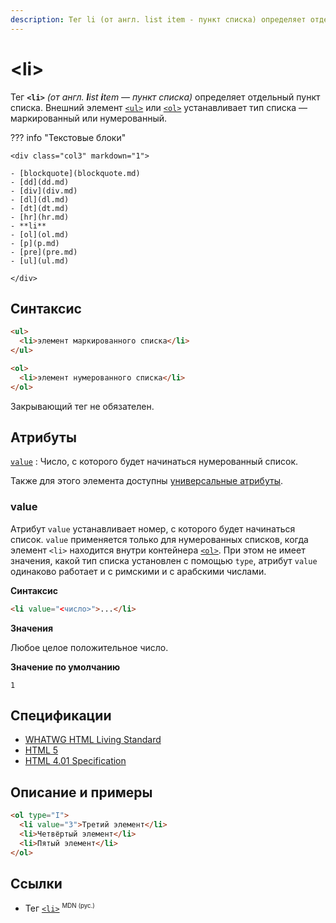 ```yaml
---
description: Тег li (от англ. list item - пункт списка) определяет отдельный пункт списка
---
```


# &lt;li&gt;

Тег **`<li>`** _(от англ. **l**ist **i**tem — пункт списка)_ определяет отдельный пункт списка. Внешний элемент [`<ul>`](ul.md) или [`<ol>`](ol.md) устанавливает тип списка — маркированный или нумерованный.

??? info "Текстовые блоки"

    <div class="col3" markdown="1">

    - [blockquote](blockquote.md)
    - [dd](dd.md)
    - [div](div.md)
    - [dl](dl.md)
    - [dt](dt.md)
    - [hr](hr.md)
    - **li**
    - [ol](ol.md)
    - [p](p.md)
    - [pre](pre.md)
    - [ul](ul.md)

    </div>

## Синтаксис

```html
<ul>
  <li>элемент маркированного списка</li>
</ul>

<ol>
  <li>элемент нумерованного списка</li>
</ol>
```

Закрывающий тег не обязателен.

## Атрибуты

[`value`](#value)
: Число, с которого будет начинаться нумерованный список.

Также для этого элемента доступны [универсальные атрибуты](uni-attr.md).

### value

Атрибут `value` устанавливает номер, с которого будет начинаться список. `value` применяется только для нумерованных списков, когда элемент `<li>` находится внутри контейнера [`<ol>`](ol.md). При этом не имеет значения, какой тип списка установлен с помощью `type`, атрибут `value` одинаково работает и с римскими и с арабскими числами.

**Синтаксис**

```html
<li value="<число>">...</li>
```

**Значения**

Любое целое положительное число.

**Значение по умолчанию**

`1`

## Спецификации

- [WHATWG HTML Living Standard](https://html.spec.whatwg.org/multipage/semantics.html#the-li-element)
- [HTML 5](http://www.w3.org/TR/html5/grouping-content.html#the-li-element)
- [HTML 4.01 Specification](http://www.w3.org/TR/html401/lists.html#h-10.2)

## Описание и примеры

```html
<ol type="I">
  <li value="3">Третий элемент</li>
  <li>Четвёртый элемент</li>
  <li>Пятый элемент</li>
</ol>
```

## Ссылки

- Тег [`<li>`](https://developer.mozilla.org/ru/docs/Web/HTML/Element/li) <sup><small>MDN (рус.)</small></sup>

